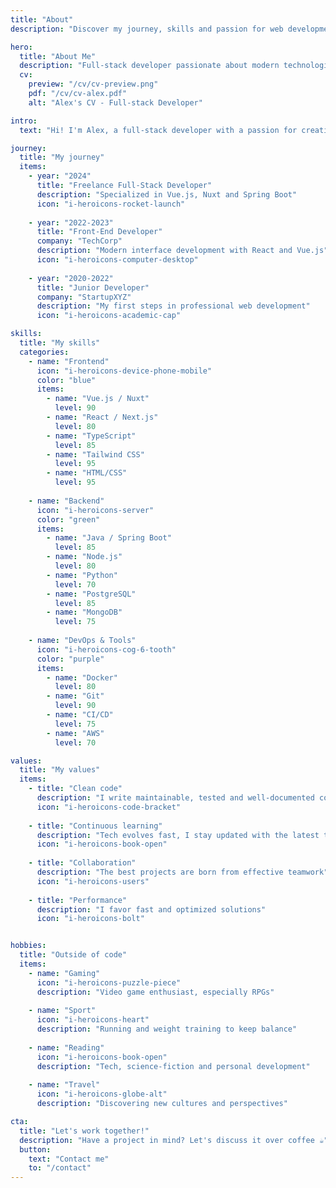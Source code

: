 ```yaml
---
title: "About"
description: "Discover my journey, skills and passion for web development"

hero:
  title: "About Me"
  description: "Full-stack developer passionate about modern technologies"
  cv:
    preview: "/cv/cv-preview.png"
    pdf: "/cv/cv-alex.pdf"
    alt: "Alex's CV - Full-stack Developer"

intro:
  text: "Hi! I'm Alex, a full-stack developer with a passion for creating modern and performant web applications. For several years, I've been transforming ideas into innovative digital solutions."

journey:
  title: "My journey"
  items:
    - year: "2024"
      title: "Freelance Full-Stack Developer"
      description: "Specialized in Vue.js, Nuxt and Spring Boot"
      icon: "i-heroicons-rocket-launch"
      
    - year: "2022-2023"
      title: "Front-End Developer"
      company: "TechCorp"
      description: "Modern interface development with React and Vue.js"
      icon: "i-heroicons-computer-desktop"
      
    - year: "2020-2022"
      title: "Junior Developer"
      company: "StartupXYZ"
      description: "My first steps in professional web development"
      icon: "i-heroicons-academic-cap"

skills:
  title: "My skills"
  categories:
    - name: "Frontend"
      icon: "i-heroicons-device-phone-mobile"
      color: "blue"
      items:
        - name: "Vue.js / Nuxt"
          level: 90
        - name: "React / Next.js"
          level: 80
        - name: "TypeScript"
          level: 85
        - name: "Tailwind CSS"
          level: 95
        - name: "HTML/CSS"
          level: 95
          
    - name: "Backend"
      icon: "i-heroicons-server"
      color: "green"
      items:
        - name: "Java / Spring Boot"
          level: 85
        - name: "Node.js"
          level: 80
        - name: "Python"
          level: 70
        - name: "PostgreSQL"
          level: 85
        - name: "MongoDB"
          level: 75
          
    - name: "DevOps & Tools"
      icon: "i-heroicons-cog-6-tooth"
      color: "purple"
      items:
        - name: "Docker"
          level: 80
        - name: "Git"
          level: 90
        - name: "CI/CD"
          level: 75
        - name: "AWS"
          level: 70

values:
  title: "My values"
  items:
    - title: "Clean code"
      description: "I write maintainable, tested and well-documented code"
      icon: "i-heroicons-code-bracket"
      
    - title: "Continuous learning"
      description: "Tech evolves fast, I stay updated with the latest trends"
      icon: "i-heroicons-book-open"
      
    - title: "Collaboration"
      description: "The best projects are born from effective teamwork"
      icon: "i-heroicons-users"
      
    - title: "Performance"
      description: "I favor fast and optimized solutions"
      icon: "i-heroicons-bolt"


hobbies:
  title: "Outside of code"
  items:
    - name: "Gaming"
      icon: "i-heroicons-puzzle-piece"
      description: "Video game enthusiast, especially RPGs"
      
    - name: "Sport"
      icon: "i-heroicons-heart"
      description: "Running and weight training to keep balance"
      
    - name: "Reading"
      icon: "i-heroicons-book-open"
      description: "Tech, science-fiction and personal development"
      
    - name: "Travel"
      icon: "i-heroicons-globe-alt"
      description: "Discovering new cultures and perspectives"

cta:
  title: "Let's work together!"
  description: "Have a project in mind? Let's discuss it over coffee ☕"
  button:
    text: "Contact me"
    to: "/contact"
---
```

